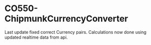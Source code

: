 # CO550-ChipmunkCurrencyConverter

Last update fixed correct Currency pairs.
Calculations now done using updated realtime data from api.
